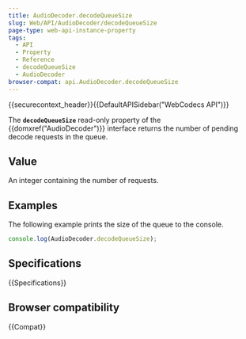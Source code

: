 ```yaml
---
title: AudioDecoder.decodeQueueSize
slug: Web/API/AudioDecoder/decodeQueueSize
page-type: web-api-instance-property
tags:
  - API
  - Property
  - Reference
  - decodeQueueSize
  - AudioDecoder
browser-compat: api.AudioDecoder.decodeQueueSize
---
```

{{securecontext_header}}{{DefaultAPISidebar("WebCodecs API")}}

The **`decodeQueueSize`** read-only property of the {{domxref("AudioDecoder")}} interface returns the number of pending decode requests in the queue.

## Value

An integer containing the number of requests.

## Examples

The following example prints the size of the queue to the console.

```js
console.log(AudioDecoder.decodeQueueSize);
```

## Specifications

{{Specifications}}

## Browser compatibility

{{Compat}}
